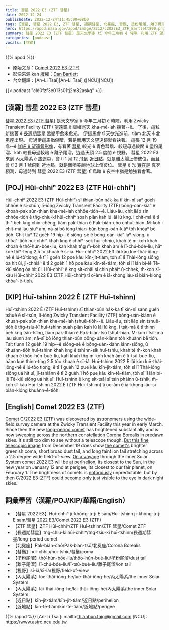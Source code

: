 ```yaml
---
title: 彗星 2022 E3 (ZTF 彗星)
date: 2022-12-24
publishdate: 2022-12-24T11:45:00+0800
tags: [彗星, 彗星 2022 E3, ZTF 彗星, 週期彗星, 北冕座, 彗鬚, 塗粉尾溜, 離子尾溜, 視野, 內太陽系, 近日點, 近地點]
hero: https://apod.nasa.gov/apod/image/2212/c2022E3_ZTF_Bartlett800.png
summary: 彗星 2022 E3 (ZTF 彗星) 是天文學家 tī 今年三月初 ê 時陣，利用 ZTF 望遠鏡 揣著--ê。
categories: [podcast]
vocals: [阿錕]
---
```


{{% apod %}}

- 原始文章：[Comet 2022 E3 (ZTF)](https://apod.nasa.gov/apod/ap221224.html)
- 影像來源 kah [版權][copyright]：[Dan Bartlett](https://www.astrobin.com/users/h2ologg/)
- 台文翻譯：[An-Li Tsai][An-Li Tsai] ([NCU][NCU])

{{< podcast "cld0fzf3e013s01tj2m82askq" >}}

## [漢羅] 彗星 2022 E3 (ZTF 彗星)
[彗星 2022 E3 (ZTF 彗星)][Comet C/2022 E3 (ZTF)] 是天文學家 tī 今年三月初 ê 時陣，利用 Zwicky Transient Facility (ZTF) 望遠鏡 ê 闊幅巡天 kha-mé-lah 揣著--ê。
了後，這粒新揣著 ê [長週期彗星][long-period comet] 煞變甲愈來愈光。
伊這馬會 tī 天欲光進前，tiàm 北天 ê 北冕座出現。
毋過伊這馬猶傷暗，若是無用天文望遠鏡就看袂著。
這張 12 月 19 翕--ê [詳細 ê 望遠鏡影像][But this fine telescopic image]，有看著 [彗星][the comet's] 較光 ê 青色彗鬚、較短毋過較闊 ê 塗粉尾溜、kah 較長毋過較暗 ê 離子尾溜，迒過天頂 2.5 度闊 ê 視野。
彗星 2022 E3 來到 內太陽系 ê [旅途中][On a voyage]，會 tī 1 月 12 飛到 [近日點][at perihelion]，就是離太陽上倚彼位，而且會 tī 2 月 1 號飛到 近地點，就是離咱美麗地球上倚彼位。
彗星 ê 光 [實在是][notoriously] 真歹預測，毋過時到 彗星 2022 E3 (ZTF 彗星) tī 烏暗 ê 夜空中猶是勉強看會著。


## [POJ] Hūi-chhiⁿ 2022 E3 (ZTF Hūi-chhiⁿ)
Hūi-chhiⁿ 2022 E3 (ZTF Hūi-chhiⁿ) sī thian-bûn ha̍k-ka tī kin-nî saⁿ goe̍h chhōe ê sî-chūn, lī-iōng Zwicky Transient Facility (ZTF) bōng-oán-kiàⁿ ê khoah-pak sûn-thian kha-mé-lah chhōe-tio̍h--ê.
Liáu-āu, chit lia̍p sin chhōe-tio̍h ê tn̂g-chiu-kî hūi-chhiⁿ soah piàn kah lú lâi lú kng.
I chit-má ē tī thiⁿ beh kng chìn-chêng, tiàm pak-thian ê Pak-bián-chō chhut-hiān.
M̄-koh i chit-má iáu siuⁿ àm, nā-sī bô iōng thian-bûn bōng-oán-kiàⁿ to̍h khòaⁿ bē tio̍h.
Chit tiuⁿ 12 goe̍h 19 hi̍p--ê siông-sè ê bōng-oán-kiàⁿ iáⁿ-siōng, ū khòaⁿ-tio̍h hūi-chhiⁿ khah kng ê chhiⁿ-sek hūi-chhiu, khah té m̄-koh khah khoah ê thô͘-hún-bóe-liu, kah khah tn̂g m̄-koh khah àm ê lī-chú-bóe-liu, hāⁿ kòe thiⁿ-téng 2.5 tō͘ khoah ê sī-iá.
Hūi-chhiⁿ 2022 E3 lâi kàu lōe-thài-iông-hē ê lú-tô͘ tiong, ē tī 1 goe̍h 12 poe kàu kīn-ji̍t-tiám, to̍h sī lī Thài-iông siōng óa hit ūi, jî-chhiáⁿ ē tī 2 goe̍h 1 hō poe kàu kīn-tē-tiám, to̍h sī lī lán bí-lē Tē-kiû siōng óa hit ūi.
Hūi-chhiⁿ ê kng si̍t-chāi sī chin pháiⁿ ū-chhek, m̄-koh sî-kàu Hūi-chhiⁿ 2022 E3 (ZTF Hūi-chhiⁿ) tī o͘-àm ê iā-khong iáu-sī bián-kióng khòaⁿ-ē-tio̍h.


## [KIP] Huī-tshinn 2022 È (ZTF Huī-tshinn)
Huī-tshinn 2022 È (ZTF Huī-tshinn) sī thian-bûn ha̍k-ka tī kin-nî sann gue̍h tshuē ê sî-tsūn, lī-iōng Zwicky Transient Facility (ZTF) bōng-uán-kiànn ê khuah-pak sûn-thian kha-mé-lah tshuē-tio̍h--ê.
Liáu-āu, tsit lia̍p sin tshuē-tio̍h ê tn̂g-tsiu-kî huī-tshinn suah piàn kah lú lâi lú kng.
I tsit-má ē tī thinn beh kng tsìn-tsîng, tiàm pak-thian ê Pak-bián-tsō tshut-hiān.
M̄-koh i tsit-má iáu siunn àm, nā-sī bô iōng thian-bûn bōng-uán-kiànn to̍h khuànn bē tio̍h.
Tsit tiunn 12 gue̍h 19 hi̍p--ê siông-sè ê bōng-uán-kiànn iánn-siōng, ū khuànn-tio̍h huī-tshinn khah kng ê tshinn-sik huī-tshiu, khah té m̄-koh khah khuah ê thôo-hún-bué-liu, kah khah tn̂g m̄-koh khah àm ê lī-tsú-bué-liu, hānn kuè thinn-tíng 2.5 tōo khuah ê sī-iá.
Huī-tshinn 2022 È lâi kàu luē-thài-iông-hē ê lú-tôo tiong, ē tī 1 gue̍h 12 pue kàu kīn-ji̍t-tiám, to̍h sī lī Thài-iông siōng uá hit uī, jî-tshiánn ē tī 2 gue̍h 1 hō pue kàu kīn-tē-tiám, to̍h sī lī lán bí-lē Tē-kiû siōng uá hit uī.
Huī-tshinn ê kng si̍t-tsāi sī tsin pháinn ū-tshik, m̄-koh sî-kàu Huī-tshinn 2022 È (ZTF Huī-tshinn) tī oo-àm ê iā-khong iáu-sī bián-kióng khuànn-ē-tio̍h.

## [English] Comet 2022 E3 (ZTF)

[Comet C/2022 E3 (ZTF)][Comet C/2022 E3 (ZTF)] was discovered by astronomers using the wide-field survey camera at the Zwicky Transient Facility this year in early March.
Since then the new [long-period comet][long-period comet] has brightened substantially and is now sweeping across the northern constellation Corona Borealis in predawn skies.
It's still too dim to see without a telescope though.
[But this fine telescopic image][But this fine telescopic image] from December 19 does show [the comet's][the comet's] brighter greenish coma, short broad dust tail, and long faint ion tail stretching across a 2.5 degree wide field-of-view.
[On a voyage][On a voyage] through the inner Solar System comet 2022 E3 will be [at perihelion][at perihelion], its closest to the Sun, in the new year on January 12 and at perigee, its closest to our fair planet, on February 1.
The brightness of comets is [notoriously][notoriously] unpredictable, but by then C/2022 E3 (ZTF) could become only just visible to the eye in dark night skies.

## 詞彙學習（漢羅/POJ/KIP/華語/English）
- 【彗星 2022 E3】Hūi-chhiⁿ jī-khòng-jī-jī E sam/Huī-tshinn jī-khòng-jī-jī E sam/彗星 2022 E3/Comet 2022 E3 (ZTF)
- 【ZTF 彗星】ZTF Hūi-chhiⁿ/ZTF Huī-tshinn/ZTF 彗星/Comet ZTF
- 【長週期彗星】tn̂g-chiu-kî hūi-chhiⁿ/tn̂g-tsiu-kî huī-tshinn/長週期彗星/long-period comet
- 【北冕座】Pak-bián-chō/Pak-bián-tsō/北冕座/Corona Borealis
- 【彗鬚】hūi-chhiu/huī-tshiu/彗鬚/coma
- 【塗粉尾溜】thô͘-hún-bóe-liu/thôo-hún-bué-liu/塗粉尾溜/dust tail
- 【離子尾溜】lī-chú-bóe-liu/lī-tsú-bué-liu/離子尾溜/ion tail
- 【視野】sī-iá/sī-iá/視野/field-of-view
- 【內太陽系】lōe-thài-iông-hē/luē-thài-iông-hē/內太陽系/the inner Solar System
- 【內太陽系】lāi-thài-iông-hē/lāi-thài-iông-hē/內太陽系/the inner Solar System
- 【近日點】kīn-ji̍t-tiám/kīn-ji̍t-tiám/近日點/perihelion
- 【近地點】kīn-tē-tiám/kīn-tē-tiám/近地點/perigee


{{% /apod %}}
[An-Li Tsai]: mailto:thianbun.taigi@gmail.com
[NCU]: https://www.astro.ncu.edu.tw

[copyright]: https://apod.nasa.gov/apod/fap/lib/about_apod.html#srapply
[License]: https://creativecommons.org/licenses/by/2.0/


[Comet C/2022 E3 (ZTF)]:https://earthsky.org/astronomy-essentials/new-comet-might-get-bright-enough-for-binoculars/
[long-period comet]:https://solarsystem.nasa.gov/solar-system/oort-cloud/overview/
[But this fine telescopic image]:https://www.astrobin.com/57vepp/B/
[the comet's]:https://solarsystem.nasa.gov/asteroids-comets-and-meteors/comets/in-depth/
[On a voyage]:https://theskylive.com/c2022e3-info
[at perihelion]:https://in-the-sky.org/news.php?id=20230112_19_100
[notoriously]:https://i.redd.it/q065n6zy2r401.jpg
